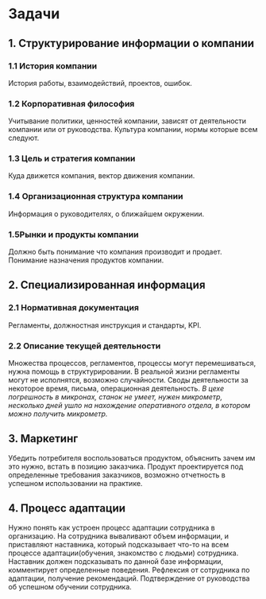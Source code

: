 # Задачи
## 1. Структурирование информации о компании
### 1.1 История компании
История работы, взаимодействий, проектов, ошибок.
### 1.2 Корпоративная философия
Учитывание политики, ценностей компании, зависят от деятельности компании или от руководства. Культура компании, нормы которые всем следуют.
### 1.3 Цель и стратегия компании
Куда движется компания, вектор движения компании.
### 1.4 Организационная структура компании
Информация о руководителях, о ближайшем окружении.
### 1.5Рынки и продукты компании
Должно быть понимание что компания производит и продает. Понимание назначения продуктов компании.
## 2. Специализированная информация

### 2.1 Нормативная документация
Регламенты, должностная инструкция и стандарты, KPI.
### 2.2 Описание текущей деятельности
Множества процессов, регламентов, процессы могут перемешиваться, нужна помощь в структурировании. В реальной жизни регламенты могут не исполнятся, возможно случайности. Своды деятельности за некоторое время, письма, операционная деятельность.
_В цехе погрешность в микронах, станок не умеет, нужен микрометр, несколько дней ушло на нахождение оперативного отдела, в котором можно получить микрометр._
## 3. Маркетинг
Убедить потребителя воспользоваться продуктом, объяснить зачем им это нужно, встать в позицию заказчика. Продукт проектируется под определенные требования заказчиков, возможно отчетность в успешном использовании на практике.
## 4. Процесс адаптации
Нужно понять как устроен процесс адаптации сотрудника в организацию. На сотрудника вываливают объем информации, и приставляют наставника, который подсказывает что-то на всем процессе адаптации(обучения, знакомство с людьми) сотрудника. Наставник должен подсказывать по данной базе информации, комментирует определенные поведения. Рефлексия от сотрудника по адаптации, получение рекомендаций. Подтверждение от руководства об успешном обучении сотрудника.